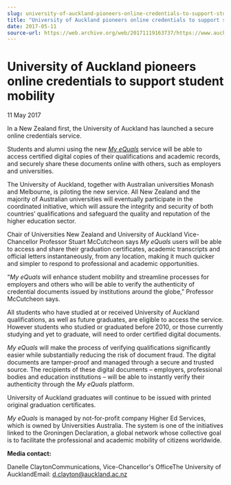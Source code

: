 ```yaml
---
slug: university-of-auckland-pioneers-online-credentials-to-support-student-mobility
title: "University of Auckland pioneers online credentials to support student mobility"
date: 2017-05-11
source-url: https://web.archive.org/web/20171119163737/https://www.auckland.ac.nz/en/about/news-events-and-notices/news/news-2017/05/university-of-auckland-pioneers-online-credentials-to-support-st.html
---
```

University of Auckland pioneers online credentials to support student mobility
==============================================================================

11 May 2017

In a New Zealand first, the University of Auckland has launched a secure online credentials service.

Students and alumni using the new _[My eQuals](http://www.myequals.ac.nz/)_ service will be able to access certified digital copies of their qualifications and academic records, and securely share these documents online with others, such as employers and universities. 

The University of Auckland, together with Australian universities Monash and Melbourne, is piloting the new service. All New Zealand and the majority of Australian universities will eventually participate in the coordinated initiative, which will assure the integrity and security of both countries’ qualifications and safeguard the quality and reputation of the higher education sector.

Chair of Universities New Zealand and University of Auckland Vice-Chancellor Professor Stuart McCutcheon says _My eQuals_ users will be able to access and share their graduation certificates, academic transcripts and official letters instantaneously, from any location, making it much quicker and simpler to respond to professional and academic opportunities.

“_My eQuals_ will enhance student mobility and streamline processes for employers and others who will be able to verify the authenticity of credential documents issued by institutions around the globe,” Professor McCutcheon says.

All students who have studied at or received University of Auckland qualifications, as well as future graduates, are eligible to access the service. However students who studied or graduated before 2010, or those currently studying and yet to graduate, will need to order certified digital documents.

_My eQuals_ will make the process of verifying qualifications significantly easier while substantially reducing the risk of document fraud. The digital documents are tamper-proof and managed through a secure and trusted source. The recipients of these digital documents – employers, professional bodies and education institutions – will be able to instantly verify their authenticity through the _My eQuals_ platform.

University of Auckland graduates will continue to be issued with printed original graduation certificates.

_My eQuals_ is managed by not-for-profit company Higher Ed Services, which is owned by Universities Australia. The system is one of the initiatives linked to the Groningen Declaration, a global network whose collective goal is to facilitate the professional and academic mobility of citizens worldwide.

**Media contact:**

Danelle ClaytonCommunications, Vice-Chancellor's OfficeThe University of AucklandEmail: [d.clayton@auckland.ac.nz](mailto:d.clayton@auckland.ac.nz)